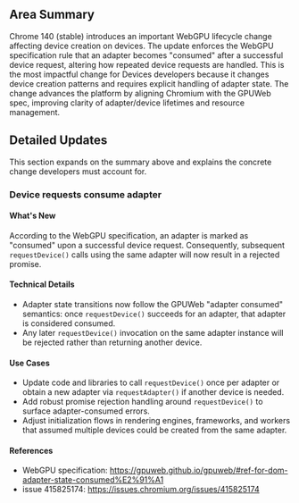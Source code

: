 ## Area Summary

Chrome 140 (stable) introduces an important WebGPU lifecycle change affecting device creation on devices. The update enforces the WebGPU specification rule that an adapter becomes "consumed" after a successful device request, altering how repeated device requests are handled. This is the most impactful change for Devices developers because it changes device creation patterns and requires explicit handling of adapter state. The change advances the platform by aligning Chromium with the GPUWeb spec, improving clarity of adapter/device lifetimes and resource management.

## Detailed Updates

This section expands on the summary above and explains the concrete change developers must account for.

### Device requests consume adapter

#### What's New
According to the WebGPU specification, an adapter is marked as "consumed" upon a successful device request. Consequently, subsequent `requestDevice()` calls using the same adapter will now result in a rejected promise.

#### Technical Details
- Adapter state transitions now follow the GPUWeb "adapter consumed" semantics: once `requestDevice()` succeeds for an adapter, that adapter is considered consumed.
- Any later `requestDevice()` invocation on the same adapter instance will be rejected rather than returning another device.

#### Use Cases
- Update code and libraries to call `requestDevice()` once per adapter or obtain a new adapter via `requestAdapter()` if another device is needed.
- Add robust promise rejection handling around `requestDevice()` to surface adapter-consumed errors.
- Adjust initialization flows in rendering engines, frameworks, and workers that assumed multiple devices could be created from the same adapter.

#### References
- WebGPU specification: https://gpuweb.github.io/gpuweb/#ref-for-dom-adapter-state-consumed%E2%91%A1  
- issue 415825174: https://issues.chromium.org/issues/415825174